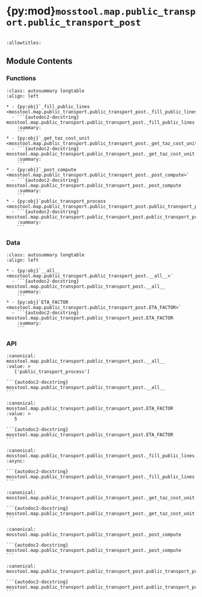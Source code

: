 # {py:mod}`mosstool.map.public_transport.public_transport_post`

```{py:module} mosstool.map.public_transport.public_transport_post
```

```{autodoc2-docstring} mosstool.map.public_transport.public_transport_post
:allowtitles:
```

## Module Contents

### Functions

````{list-table}
:class: autosummary longtable
:align: left

* - {py:obj}`_fill_public_lines <mosstool.map.public_transport.public_transport_post._fill_public_lines>`
  - ```{autodoc2-docstring} mosstool.map.public_transport.public_transport_post._fill_public_lines
    :summary:
    ```
* - {py:obj}`_get_taz_cost_unit <mosstool.map.public_transport.public_transport_post._get_taz_cost_unit>`
  - ```{autodoc2-docstring} mosstool.map.public_transport.public_transport_post._get_taz_cost_unit
    :summary:
    ```
* - {py:obj}`_post_compute <mosstool.map.public_transport.public_transport_post._post_compute>`
  - ```{autodoc2-docstring} mosstool.map.public_transport.public_transport_post._post_compute
    :summary:
    ```
* - {py:obj}`public_transport_process <mosstool.map.public_transport.public_transport_post.public_transport_process>`
  - ```{autodoc2-docstring} mosstool.map.public_transport.public_transport_post.public_transport_process
    :summary:
    ```
````

### Data

````{list-table}
:class: autosummary longtable
:align: left

* - {py:obj}`__all__ <mosstool.map.public_transport.public_transport_post.__all__>`
  - ```{autodoc2-docstring} mosstool.map.public_transport.public_transport_post.__all__
    :summary:
    ```
* - {py:obj}`ETA_FACTOR <mosstool.map.public_transport.public_transport_post.ETA_FACTOR>`
  - ```{autodoc2-docstring} mosstool.map.public_transport.public_transport_post.ETA_FACTOR
    :summary:
    ```
````

### API

````{py:data} __all__
:canonical: mosstool.map.public_transport.public_transport_post.__all__
:value: >
   ['public_transport_process']

```{autodoc2-docstring} mosstool.map.public_transport.public_transport_post.__all__
```

````

````{py:data} ETA_FACTOR
:canonical: mosstool.map.public_transport.public_transport_post.ETA_FACTOR
:value: >
   5

```{autodoc2-docstring} mosstool.map.public_transport.public_transport_post.ETA_FACTOR
```

````

````{py:function} _fill_public_lines(m: dict, server_address: str)
:canonical: mosstool.map.public_transport.public_transport_post._fill_public_lines
:async:

```{autodoc2-docstring} mosstool.map.public_transport.public_transport_post._fill_public_lines
```
````

````{py:function} _get_taz_cost_unit(arg)
:canonical: mosstool.map.public_transport.public_transport_post._get_taz_cost_unit

```{autodoc2-docstring} mosstool.map.public_transport.public_transport_post._get_taz_cost_unit
```
````

````{py:function} _post_compute(m: dict, workers: int, taz_length: float, max_chunk_size: int)
:canonical: mosstool.map.public_transport.public_transport_post._post_compute

```{autodoc2-docstring} mosstool.map.public_transport.public_transport_post._post_compute
```
````

````{py:function} public_transport_process(m: dict, server_address: str, taz_length: float = 1500, workers: int = cpu_count(), multiprocessing_chunk_size: int = 500)
:canonical: mosstool.map.public_transport.public_transport_post.public_transport_process

```{autodoc2-docstring} mosstool.map.public_transport.public_transport_post.public_transport_process
```
````
